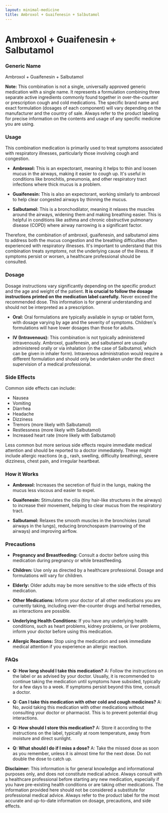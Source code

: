 ```yaml
---
layout: minimal-medicine
title: Ambroxol + Guaifenesin + Salbutamol
---
```


# Ambroxol + Guaifenesin + Salbutamol
### Generic Name
Ambroxol + Guaifenesin + Salbutamol

**Note:**  This combination is not a single, universally approved generic medication with a single name.  It represents a formulation combining three separate active ingredients commonly found together in over-the-counter or prescription cough and cold medications.  The specific brand name and exact formulation (dosages of each component) will vary depending on the manufacturer and the country of sale.  Always refer to the product labeling for precise information on the contents and usage of any specific medicine you are using.


### Usage

This combination medication is primarily used to treat symptoms associated with respiratory illnesses, particularly those involving cough and congestion.

* **Ambroxol:** This is an expectorant, meaning it helps to thin and loosen mucus in the airways, making it easier to cough up. It's useful in conditions like bronchitis, pneumonia, and other respiratory tract infections where thick mucus is a problem.

* **Guaifenesin:** This is also an expectorant, working similarly to ambroxol to help clear congested airways by thinning the mucus.

* **Salbutamol:** This is a bronchodilator, meaning it relaxes the muscles around the airways, widening them and making breathing easier. This is helpful in conditions like asthma and chronic obstructive pulmonary disease (COPD) where airway narrowing is a significant factor.

Therefore, the combination of ambroxol, guaifenesin, and salbutamol aims to address both the mucus congestion and the breathing difficulties often experienced with respiratory illnesses.  It's important to understand that this combination treats *symptoms*, not the underlying cause of the illness. If symptoms persist or worsen, a healthcare professional should be consulted.


### Dosage

Dosage instructions vary significantly depending on the specific product and the age and weight of the patient.  **It is crucial to follow the dosage instructions printed on the medication label carefully.**  Never exceed the recommended dose.  This information is for general understanding and should not be interpreted as a prescription.

* **Oral:**  Oral formulations are typically available in syrup or tablet form, with dosage varying by age and the severity of symptoms. Children's formulations will have lower dosages than those for adults.  

* **IV (Intravenous):**  This combination is not typically administered intravenously.  Ambroxol, guaifenesin, and salbutamol are usually administered orally or via inhalation (in the case of Salbutamol, which can be given in inhaler form).  Intravenous administration would require a different formulation and should only be undertaken under the direct supervision of a medical professional.


### Side Effects

Common side effects can include:

* Nausea
* Vomiting
* Diarrhea
* Headache
* Dizziness
* Tremors (more likely with Salbutamol)
* Restlessness (more likely with Salbutamol)
* Increased heart rate (more likely with Salbutamol)

Less common but more serious side effects require immediate medical attention and should be reported to a doctor immediately.  These might include allergic reactions (e.g., rash, swelling, difficulty breathing), severe dizziness, chest pain, and irregular heartbeat.


### How it Works

* **Ambroxol:** Increases the secretion of fluid in the lungs, making the mucus less viscous and easier to expel.

* **Guaifenesin:**  Stimulates the cilia (tiny hair-like structures in the airways) to increase their movement, helping to clear mucus from the respiratory tract.

* **Salbutamol:** Relaxes the smooth muscles in the bronchioles (small airways in the lungs), reducing bronchospasm (narrowing of the airways) and improving airflow.


### Precautions

* **Pregnancy and Breastfeeding:**  Consult a doctor before using this medication during pregnancy or while breastfeeding.

* **Children:**  Use only as directed by a healthcare professional.  Dosage and formulations will vary for children.

* **Elderly:**  Older adults may be more sensitive to the side effects of this medication.

* **Other Medications:** Inform your doctor of all other medications you are currently taking, including over-the-counter drugs and herbal remedies, as interactions are possible.

* **Underlying Health Conditions:** If you have any underlying health conditions, such as heart problems, kidney problems, or liver problems, inform your doctor before using this medication.

* **Allergic Reactions:** Stop using the medication and seek immediate medical attention if you experience an allergic reaction.


### FAQs

* **Q: How long should I take this medication?**  A:  Follow the instructions on the label or as advised by your doctor.  Usually, it is recommended to continue taking the medication until symptoms have subsided, typically for a few days to a week.  If symptoms persist beyond this time, consult a doctor.

* **Q: Can I take this medication with other cold and cough medicines?** A: No, avoid taking this medication with other medications without consulting your doctor or pharmacist. This is to prevent potential drug interactions.

* **Q: How should I store this medication?**  A: Store it according to the instructions on the label, typically at room temperature, away from moisture and direct sunlight.

* **Q: What should I do if I miss a dose?** A: Take the missed dose as soon as you remember, unless it is almost time for the next dose.  Do not double the dose to catch up.


**Disclaimer:**  This information is for general knowledge and informational purposes only, and does not constitute medical advice.  Always consult with a healthcare professional before starting any new medication, especially if you have pre-existing health conditions or are taking other medications.  The information provided here should not be considered a substitute for professional medical advice.  Always refer to the product label for the most accurate and up-to-date information on dosage, precautions, and side effects.
